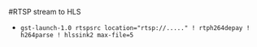 #RTSP stream to HLS

 - ```gst-launch-1.0 rtspsrc location="rtsp://....." ! rtph264depay ! h264parse ! hlssink2 max-file=5```
 